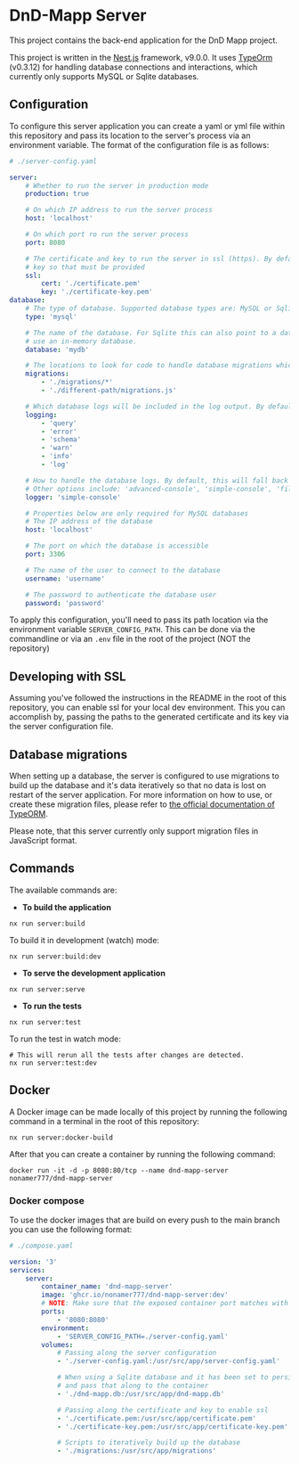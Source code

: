 # DnD-Mapp Server

This project contains the back-end application for the DnD Mapp project.

This project is written in the [Nest.js](https://nestjs.com) framework, v9.0.0.
It uses [TypeOrm](https://typeorm.io/) (v0.3.12) for handling database connections and interactions, which currently
only supports MySQL or Sqlite databases.

## Configuration

To configure this server application you can create a yaml or yml file within this repository and pass its location to
the server's process via an environment variable. The format of the configuration file is as follows:

```yaml
# ./server-config.yaml

server:
    # Whether to run the server in production mode
    production: true

    # On which IP address to run the server process
    host: 'localhost'

    # On which port ro run the server process
    port: 8080

    # The certificate and key to run the server in ssl (https). By default, the server doesn't come with a certificate and
    # key so that must be provided
    ssl:
        cert: './certificate.pem'
        key: './certificate-key.pem'
database:
    # The type of database. Supported database types are: MySQL or Sqlite. By default, the server will use an in-memory Sqlite database
    type: 'mysql'

    # The name of the database. For Sqlite this can also point to a database file (eg. "mydb.db") or use ":memory:" to run
    # use an in-memory database.
    database: 'mydb'

    # The locations to look for code to handle database migrations which incrementally build up the database and its data
    migrations:
        - './migrations/*'
        - './different-path/migrations.js'

    # Which database logs will be included in the log output. By default, it will include the 'info', 'error', and 'warn' logs
    logging:
        - 'query'
        - 'error'
        - 'schema'
        - 'warn'
        - 'info'
        - 'log'

    # How to handle the database logs. By default, this will fall back to the default set by TypeOrm, which is 'advanced-console'
    # Other options include: 'advanced-console', 'simple-console', 'file', or 'debug'
    logger: 'simple-console'

    # Properties below are only required for MySQL databases
    # The IP address of the database
    host: 'localhost'

    # The port on which the database is accessible
    port: 3306

    # The name of the user to connect to the database
    username: 'username'

    # The password to authenticate the database user
    password: 'password'
```

To apply this configuration, you'll need to pass its path location via the environment variable `SERVER_CONFIG_PATH`.
This can be done via the commandline or via an `.env` file in the root of the project (NOT the repository)

## Developing with SSL

Assuming you've followed the instructions in the README in the root of this repository, you can enable ssl for your local
dev environment. This you can accomplish by, passing the paths to the generated certificate and its key via the server
configuration file.

## Database migrations

When setting up a database, the server is configured to use migrations to build up the database and it's data iteratively
so that no data is lost on restart of the server application. For more information on how to use, or create these migration
files, please refer to [the official documentation of TypeORM](https://typeorm.io/migrations).

Please note, that this server currently only support migration files in JavaScript format.

## Commands

The available commands are:

-   **To build the application**

```shell
nx run server:build
```

To build it in development (watch) mode:

```shell
nx run server:build:dev
```

-   **To serve the development application**

```shell
nx run server:serve
```

-   **To run the tests**

```shell
nx run server:test
```

To run the test in watch mode:

```shell
# This will rerun all the tests after changes are detected.
nx run server:test:dev
```

## Docker

A Docker image can be made locally of this project by running the following command in a terminal in the root of this
repository:

```shell
nx run server:docker-build
```

After that you can create a container by running the following command:

```shell
docker run -it -d -p 8080:80/tcp --name dnd-mapp-server nonamer777/dnd-mapp-server
```

### Docker compose

To use the docker images that are build on every push to the main branch you can use the following format:

```yaml
# ./compose.yaml

version: '3'
services:
    server:
        container_name: 'dnd-mapp-server'
        image: 'ghcr.io/nonamer777/dnd-mapp-server:dev'
        # NOTE: Make sure that the exposed container port matches with the port on which the server is configured to run on
        ports:
            - '8080:8080'
        environment:
            - 'SERVER_CONFIG_PATH=./server-config.yaml'
        volumes:
            # Passing along the server configuration
            - './server-config.yaml:/usr/src/app/server-config.yaml'

            # When using a Sqlite database and it has been set to persist the data to a file. You must create a database file,
            # and pass that along to the container
            - './dnd-mapp.db:/usr/src/app/dnd-mapp.db'

            # Passing along the certificate and key to enable ssl
            - './certificate.pem:/usr/src/app/certificate.pem'
            - './certificate-key.pem:/usr/src/app/certificate-key.pem'

            # Scripts to iteratively build up the database
            - './migrations:/usr/src/app/migrations'
```
